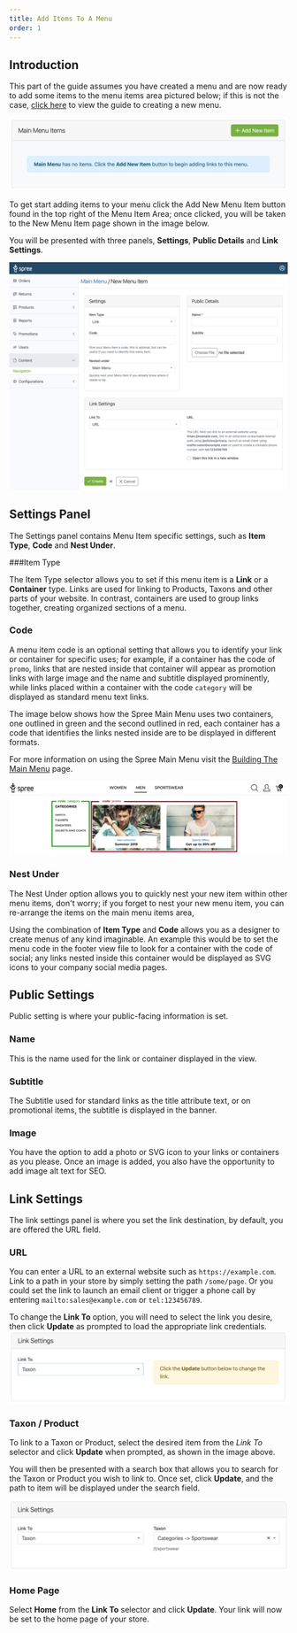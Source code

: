 ```yaml
---
title: Add Items To A Menu
order: 1
---
```


## Introduction

This part of the guide assumes you have created a menu and are now ready to add some items to the menu items area pictured below; if this is not the case, [click here](/user/navigation/creating_menus.html) to view the guide to creating a new menu.

![Menu Items Area](../../../images/user/navigation/menu_items_area.jpg)

To get start adding items to your menu click the Add New Menu Item button found in the top right of the Menu Item Area; once clicked, you will be taken to the New Menu Item page shown in the image below.

You will be presented with three panels, **Settings**, **Public Details** and **Link Settings**.

![New Menu Item Page](../../../images/user/navigation/new_menu_item_page.jpg)


## Settings Panel

The Settings panel contains Menu Item specific settings, such as **Item Type**, **Code** and **Nest Under**.

###Item Type

The Item Type selector allows you to set if this menu item is a **Link** or a **Container** type. Links are used for linking to Products, Taxons and other parts of your website. In contrast, containers are used to group links together, creating organized sections of a menu.

### Code

A menu item code is an optional setting that allows you to identify your link or container for specific uses; for example, if a container has the code of `promo`, links that are nested inside that container will appear as promotion links with large image and the name and subtitle displayed prominently, while links placed within a container with the code `category` will be displayed as standard menu text links.

The image below shows how the Spree Main Menu uses two containers, one outlined in green and the second outlined in red, each container has a code that identifies the links nested inside are to be displayed in different formats.

For more information on using the Spree Main Menu visit the [Building The Main Menu](/user/navigation/building_the_main_menu.html) page.

![Contianers With Code](../../../images/user/navigation/container_code.jpg)

### Nest Under

The Nest Under option allows you to quickly nest your new item within other menu items, don't worry; if you forget to nest your new menu item, you can re-arrange the items on the main menu items area,

Using the combination of **Item Type** and **Code** allows you as a designer to create menus of any kind imaginable. An example this would be to set the menu code in the footer view file to look for a container with the code of social; any links nested inside this container would be displayed as SVG icons to your company social media pages.

## Public Settings

Public setting is where your public-facing information is set.

### Name

This is the name used for the link or container displayed in the view.

### Subtitle

The Subtitle used for standard links as the title attribute text, or on promotional items, the subtitle is displayed in the banner.

### Image

You have the option to add a photo or SVG icon to your links or containers as you please. Once an image is added, you also have the opportunity to add image alt text for SEO.

## Link Settings

The link settings panel is where you set the link destination, by default, you are offered the URL field.

### URL
You can enter a URL to an external website such as `https://example.com`. Link to a path in your store by simply setting the path `/some/page`. Or you could set the link to launch an email client or trigger a phone call by entering `mailto:sales@example.com` or `tel:123456789`.


To change the **Link To** option, you will need to select the link you desire, then click **Update** as prompted to load the appropriate link credentials.
![Change Link To Type](../../../images/user/navigation/link_to.jpg)

### Taxon / Product
To link to a Taxon or Product, select the desired item from the *Link To* selector and click **Update** when prompted, as shown in the image above.

You will then be presented with a search box that allows you to search for the Taxon or Product you wish to link to. Once set, click **Update**, and the path to item will be displayed under the search field.

![Link To Sportsware Taxon Set](../../../images/user/navigation/link_to_taxon_set.jpg)

### Home Page

Select **Home** from the **Link To** selector and click **Update**. Your link will now be set to the home page of your store.